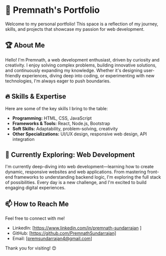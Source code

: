 # 🚀 Premnath's Portfolio

Welcome to my personal portfolio! This space is a reflection of my journey, skills, and projects that showcase my passion for web development.

## 🏆 About Me
Hello! I'm Premnath, a web development enthusiast, driven by curiosity and creativity. I enjoy solving complex problems, building innovative solutions, and continuously expanding my knowledge. Whether it's designing user-friendly experiences, diving deep into coding, or experimenting with new technologies, I'm always eager to push boundaries.

## 🔥 Skills & Expertise
Here are some of the key skills I bring to the table:
- **Programming:** HTML, CSS, JavaScript
- **Frameworks & Tools:** React, Node.js, Bootstrap
- **Soft Skills:** Adaptability, problem-solving, creativity
- **Other Specializations:** UI/UX design, responsive web design, API integration

## 🌱 Currently Exploring: Web Development
I'm currently deep-diving into web development—learning how to create dynamic, responsive websites and web applications. From mastering front-end frameworks to understanding backend logic, I'm exploring the full stack of possibilities. Every day is a new challenge, and I'm excited to build engaging digital experiences.

## 📫 How to Reach Me
Feel free to connect with me!
- LinkedIn: [https://www.linkedin.com/in/premnath-sundarrajan ]
- GitHub: [https://github.com/PremnathSundarrajan]
- Email: [premsundarrajan4@gmail.com]

Thank you for visiting! 😊
